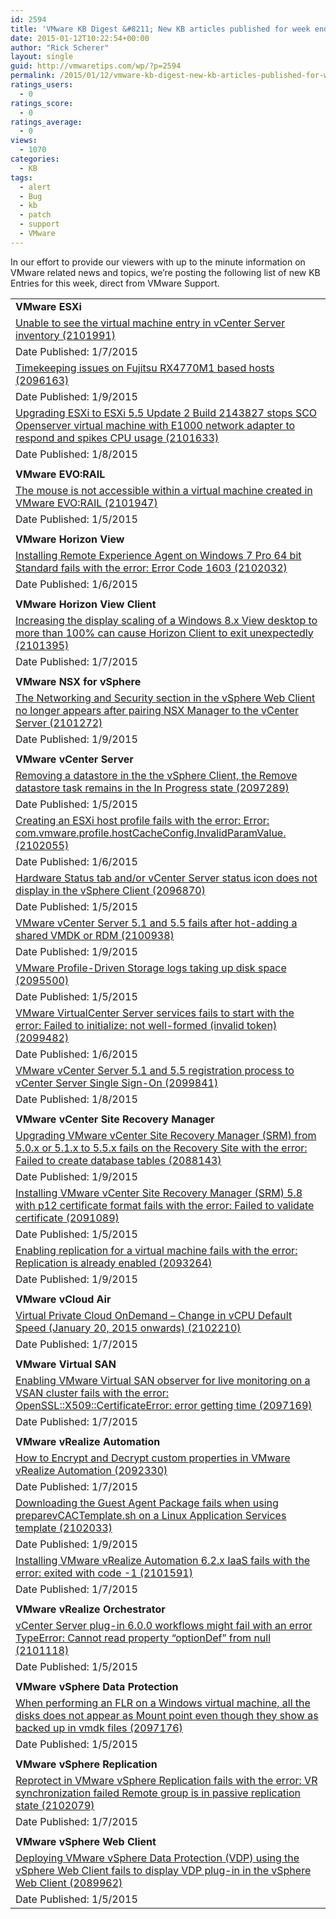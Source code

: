 ```yaml
---
id: 2594
title: 'VMware KB Digest &#8211; New KB articles published for week ending 1/10/15'
date: 2015-01-12T10:22:54+00:00
author: "Rick Scherer"
layout: single
guid: http://vmwaretips.com/wp/?p=2594
permalink: /2015/01/12/vmware-kb-digest-new-kb-articles-published-for-week-ending-11015/
ratings_users:
  - 0
ratings_score:
  - 0
ratings_average:
  - 0
views:
  - 1070
categories:
  - KB
tags:
  - alert
  - Bug
  - kb
  - patch
  - support
  - VMware
---
```

In our effort to provide our viewers with up to the minute information on VMware related news and topics, we&#8217;re posting the following list of new KB Entries for this week, direct from VMware Support.

<!--more-->

<table border="0" cellspacing="0" cellpadding="0">
  <tr>
    <td valign="top" width="727">
      <strong>VMware ESXi</strong>
    </td>
  </tr>
  
  <tr>
    <td valign="top" width="727">
      <a href="http://vmw.re/1DQ2PX2">Unable to see the virtual machine entry in vCenter Server inventory (2101991)</a>
    </td>
  </tr>
  
  <tr>
    <td valign="top" width="727">
      Date Published: 1/7/2015
    </td>
  </tr>
  
  <tr>
    <td valign="top" width="727">
      <a href="http://vmw.re/1BUq6I7">Timekeeping issues on Fujitsu RX4770M1 based hosts (2096163)</a>
    </td>
  </tr>
  
  <tr>
    <td valign="top" width="727">
      Date Published: 1/9/2015
    </td>
  </tr>
  
  <tr>
    <td valign="top" width="727">
      <a href="http://vmw.re/1DQ2PGz">Upgrading ESXi to ESXi 5.5 Update 2 Build 2143827 stops SCO Openserver virtual machine with E1000 network adapter to respond and spikes CPU usage (2101633)</a>
    </td>
  </tr>
  
  <tr>
    <td valign="top" width="727">
      Date Published: 1/8/2015
    </td>
  </tr>
  
  <tr>
    <td valign="top" width="727">
    </td>
  </tr>
  
  <tr>
    <td valign="top" width="727">
      <strong>VMware EVO:RAIL</strong>
    </td>
  </tr>
  
  <tr>
    <td valign="top" width="727">
      <a href="http://vmw.re/1DQ2PGA">The mouse is not accessible within a virtual machine created in VMware EVO:RAIL (2101947)</a>
    </td>
  </tr>
  
  <tr>
    <td valign="top" width="727">
      Date Published: 1/5/2015
    </td>
  </tr>
  
  <tr>
    <td valign="top" width="727">
    </td>
  </tr>
  
  <tr>
    <td valign="top" width="727">
      <strong>VMware Horizon View</strong>
    </td>
  </tr>
  
  <tr>
    <td valign="top" width="727">
      <a href="http://vmw.re/1BUq56P">Installing Remote Experience Agent on Windows 7 Pro 64 bit Standard fails with the error: Error Code 1603 (2102032)</a>
    </td>
  </tr>
  
  <tr>
    <td valign="top" width="727">
      Date Published: 1/6/2015
    </td>
  </tr>
  
  <tr>
    <td valign="top" width="727">
    </td>
  </tr>
  
  <tr>
    <td valign="top" width="727">
      <strong>VMware Horizon View Client</strong>
    </td>
  </tr>
  
  <tr>
    <td valign="top" width="727">
      <a href="http://vmw.re/1DQ2PXb">Increasing the display scaling of a Windows 8.x View desktop to more than 100% can cause Horizon Client to exit unexpectedly (2101395)</a>
    </td>
  </tr>
  
  <tr>
    <td valign="top" width="727">
      Date Published: 1/7/2015
    </td>
  </tr>
  
  <tr>
    <td valign="top" width="727">
    </td>
  </tr>
  
  <tr>
    <td valign="top" width="727">
      <strong>VMware NSX for vSphere</strong>
    </td>
  </tr>
  
  <tr>
    <td valign="top" width="727">
      <a href="http://vmw.re/1BUq56U">The Networking and Security section in the vSphere Web Client no longer appears after pairing NSX Manager to the vCenter Server (2101272)</a>
    </td>
  </tr>
  
  <tr>
    <td valign="top" width="727">
      Date Published: 1/9/2015
    </td>
  </tr>
  
  <tr>
    <td valign="top" width="727">
    </td>
  </tr>
  
  <tr>
    <td valign="top" width="727">
      <strong>VMware vCenter Server</strong>
    </td>
  </tr>
  
  <tr>
    <td valign="top" width="727">
      <a href="http://vmw.re/1DQ2PGE">Removing a datastore in the the vSphere Client, the Remove datastore task remains in the In Progress state (2097289)</a>
    </td>
  </tr>
  
  <tr>
    <td valign="top" width="727">
      Date Published: 1/5/2015
    </td>
  </tr>
  
  <tr>
    <td valign="top" width="727">
      <a href="http://vmw.re/1DQ2PGF">Creating an ESXi host profile fails with the error: Error: com.vmware.profile.hostCacheConfig.InvalidParamValue. (2102055)</a>
    </td>
  </tr>
  
  <tr>
    <td valign="top" width="727">
      Date Published: 1/6/2015
    </td>
  </tr>
  
  <tr>
    <td valign="top" width="727">
      <a href="http://vmw.re/1BUq6Yt">Hardware Status tab and/or vCenter Server status icon does not display in the vSphere Client (2096870)</a>
    </td>
  </tr>
  
  <tr>
    <td valign="top" width="727">
      Date Published: 1/5/2015
    </td>
  </tr>
  
  <tr>
    <td valign="top" width="727">
      <a href="http://vmw.re/1DQ2SC4">VMware vCenter Server 5.1 and 5.5 fails after hot-adding a shared VMDK or RDM (2100938)</a>
    </td>
  </tr>
  
  <tr>
    <td valign="top" width="727">
      Date Published: 1/9/2015
    </td>
  </tr>
  
  <tr>
    <td valign="top" width="727">
      <a href="http://vmw.re/1DQ2QdA">VMware Profile-Driven Storage logs taking up disk space (2095500)</a>
    </td>
  </tr>
  
  <tr>
    <td valign="top" width="727">
      Date Published: 1/5/2015
    </td>
  </tr>
  
  <tr>
    <td valign="top" width="727">
      <a href="http://vmw.re/1BUq571">VMware VirtualCenter Server services fails to start with the error: Failed to initialize: not well-formed (invalid token) (2099482)</a>
    </td>
  </tr>
  
  <tr>
    <td valign="top" width="727">
      Date Published: 1/6/2015
    </td>
  </tr>
  
  <tr>
    <td valign="top" width="727">
      <a href="http://vmw.re/1BUq6Yy">VMware vCenter Server 5.1 and 5.5 registration process to vCenter Server Single Sign-On (2099841)</a>
    </td>
  </tr>
  
  <tr>
    <td valign="top" width="727">
      Date Published: 1/8/2015
    </td>
  </tr>
  
  <tr>
    <td valign="top" width="727">
    </td>
  </tr>
  
  <tr>
    <td valign="top" width="727">
      <strong>VMware vCenter Site Recovery Manager</strong>
    </td>
  </tr>
  
  <tr>
    <td valign="top" width="727">
      <a href="http://vmw.re/1DQ2SCb">Upgrading VMware vCenter Site Recovery Manager (SRM) from 5.0.x or 5.1.x to 5.5.x fails on the Recovery Site with the error: Failed to create database tables (2088143)</a>
    </td>
  </tr>
  
  <tr>
    <td valign="top" width="727">
      Date Published: 1/9/2015
    </td>
  </tr>
  
  <tr>
    <td valign="top" width="727">
      <a href="http://vmw.re/1BUq6Yz">Installing VMware vCenter Site Recovery Manager (SRM) 5.8 with p12 certificate format fails with the error: Failed to validate certificate (2091089)</a>
    </td>
  </tr>
  
  <tr>
    <td valign="top" width="727">
      Date Published: 1/5/2015
    </td>
  </tr>
  
  <tr>
    <td valign="top" width="727">
      <a href="http://vmw.re/1DQ2SCc">Enabling replication for a virtual machine fails with the error: Replication is already enabled (2093264)</a>
    </td>
  </tr>
  
  <tr>
    <td valign="top" width="727">
      Date Published: 1/9/2015
    </td>
  </tr>
  
  <tr>
    <td valign="top" width="727">
    </td>
  </tr>
  
  <tr>
    <td valign="top" width="727">
      <strong>VMware vCloud Air</strong>
    </td>
  </tr>
  
  <tr>
    <td valign="top" width="727">
      <a href="http://vmw.re/1DQ2SCf">Virtual Private Cloud OnDemand – Change in vCPU Default Speed (January 20, 2015 onwards) (2102210)</a>
    </td>
  </tr>
  
  <tr>
    <td valign="top" width="727">
      Date Published: 1/7/2015
    </td>
  </tr>
  
  <tr>
    <td valign="top" width="727">
    </td>
  </tr>
  
  <tr>
    <td valign="top" width="727">
      <strong>VMware Virtual SAN</strong>
    </td>
  </tr>
  
  <tr>
    <td valign="top" width="727">
      <a href="http://vmw.re/1DQ2QdJ">Enabling VMware Virtual SAN observer for live monitoring on a VSAN cluster fails with the error: OpenSSL::X509::CertificateError: error getting time (2097169)</a>
    </td>
  </tr>
  
  <tr>
    <td valign="top" width="727">
      Date Published: 1/7/2015
    </td>
  </tr>
  
  <tr>
    <td valign="top" width="727">
    </td>
  </tr>
  
  <tr>
    <td valign="top" width="727">
      <strong>VMware vRealize Automation</strong>
    </td>
  </tr>
  
  <tr>
    <td valign="top" width="727">
      <a href="http://vmw.re/1DQ2QtW">How to Encrypt and Decrypt custom properties in VMware vRealize Automation (2092330)</a>
    </td>
  </tr>
  
  <tr>
    <td valign="top" width="727">
      Date Published: 1/7/2015
    </td>
  </tr>
  
  <tr>
    <td valign="top" width="727">
      <a href="http://vmw.re/1BUq82v">Downloading the Guest Agent Package fails when using preparevCACTemplate.sh on a Linux Application Services template (2102033)</a>
    </td>
  </tr>
  
  <tr>
    <td valign="top" width="727">
      Date Published: 1/9/2015
    </td>
  </tr>
  
  <tr>
    <td valign="top" width="727">
      <a href="http://vmw.re/1DQ2SCi">Installing VMware vRealize Automation 6.2.x IaaS fails with the error: exited with code -1 (2101591)</a>
    </td>
  </tr>
  
  <tr>
    <td valign="top" width="727">
      Date Published: 1/7/2015
    </td>
  </tr>
  
  <tr>
    <td valign="top" width="727">
    </td>
  </tr>
  
  <tr>
    <td valign="top" width="727">
      <strong>VMware vRealize Orchestrator</strong>
    </td>
  </tr>
  
  <tr>
    <td valign="top" width="727">
      <a href="http://vmw.re/1DQ2SCj">vCenter Server plug-in 6.0.0 workflows might fail with an error TypeError: Cannot read property “optionDef” from null (2101118)</a>
    </td>
  </tr>
  
  <tr>
    <td valign="top" width="727">
      Date Published: 1/5/2015
    </td>
  </tr>
  
  <tr>
    <td valign="top" width="727">
    </td>
  </tr>
  
  <tr>
    <td valign="top" width="727">
      <strong>VMware vSphere Data Protection</strong>
    </td>
  </tr>
  
  <tr>
    <td valign="top" width="727">
      <a href="http://vmw.re/1BUq82y">When performing an FLR on a Windows virtual machine, all the disks does not appear as Mount point even though they show as backed up in vmdk files (2097176)</a>
    </td>
  </tr>
  
  <tr>
    <td valign="top" width="727">
      Date Published: 1/5/2015
    </td>
  </tr>
  
  <tr>
    <td valign="top" width="727">
    </td>
  </tr>
  
  <tr>
    <td valign="top" width="727">
      <strong>VMware vSphere Replication</strong>
    </td>
  </tr>
  
  <tr>
    <td valign="top" width="727">
      <a href="http://vmw.re/1DQ2QtZ">Reprotect in VMware vSphere Replication fails with the error: VR synchronization failed Remote group is in passive replication state (2102079)</a>
    </td>
  </tr>
  
  <tr>
    <td valign="top" width="727">
      Date Published: 1/7/2015
    </td>
  </tr>
  
  <tr>
    <td valign="top" width="727">
    </td>
  </tr>
  
  <tr>
    <td valign="top" width="727">
      <strong>VMware vSphere Web Client</strong>
    </td>
  </tr>
  
  <tr>
    <td valign="top" width="727">
      <a href="http://vmw.re/1BUq7eY">Deploying VMware vSphere Data Protection (VDP) using the vSphere Web Client fails to display VDP plug-in in the vSphere Web Client (2089962)</a>
    </td>
  </tr>
  
  <tr>
    <td valign="top" width="727">
      Date Published: 1/5/2015
    </td>
  </tr>
</table>

<div class="feedflare">
</div>